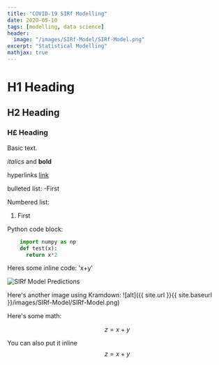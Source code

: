```yaml
---
title: "COVID-19 SIRf Modelling"
date: 2020-05-10
tags: [modelling, data science]
header:
  image: "/images/SIRf-Model/SIRf-Model.png"
excerpt: "Statistical Modelling"
mathjax: true
---
```


# H1 Heading

## H2 Heading

### H£ Heading

Basic text.

*italics* and **bold**

hyperlinks [link](https://google.com/)

bulleted list:
-First

Numbered list:
1. First

Python code block:
```python
    import numpy as np
    def test(x):
      return x*2
```

Heres some inline code: 'x+y'

<img src="{{ site.url }}{{ site.baseurl }}/images/SIRf-Model/SIRf-Model.jpg" alt="SIRf Model Predictions">

Here's another image using Kramdown:
![alt]({{ site.url }}{{ site.baseurl }}/images/SIRf-Model/SIRf-Model.png)

Here's some math:

$$z=x+y$$

You can also put it inline $$z=x+y$$
